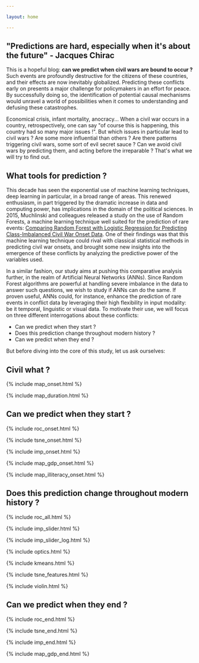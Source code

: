 ```yaml
---

layout: home

---
```


## "Predictions are hard, especially when it's about the future" - Jacques Chirac

This is a hopeful blog: **can we predict when civil wars are bound to occur ?** Such events are profoundly destructive for the citizens of these countries, and their effects are now inevitably globalized. Predicting these conflicts early on presents a major challenge for policymakers in an effort for peace. By successfully doing so, the identification of potential causal mechanisms would unravel a world of possibilities when it comes to understanding and defusing these catastrophes.

Economical crisis, infant mortality, anocracy... When a civil war occurs in a country, retrospectively, one can say "of course this is happening, this country had so many major issues !". But which issues in particular lead to civil wars ? Are some more influential than others ? Are there patterns triggering civil wars, some sort of evil secret sauce ? Can we avoid civil wars by predicting them, and acting before the irreparable ? That's what we will try to find out.

## What tools for prediction ?

This decade has seen the exponential use of machine learning techniques, deep learning in particular, in a broad range of areas. This renewed enthusiasm, in part triggered by the dramatic increase in data and computing power, has implications in the domain of the political sciences. In 2015, Muchlinski and colleagues released a study on the use of Random Forests, a machine learning technique well suited for the prediction of rare events: [Comparing Random Forest with Logistic Regression for Predicting Class-Imbalanced Civil War Onset Data](https://www.jstor.org/stable/24573207?seq=1). One of their findings was that this machine learning technique could rival with classical statistical methods in predicting civil war onsets, and brought some new insights into the emergence of these conflicts by analyzing the predictive power of the variables used.

In a similar fashion, our study aims at pushing this comparative analysis further, in the realm of Artificial Neural Networks (ANNs). Since Random Forest algorithms are powerful at handling severe imbalance in the data to answer such questions, we wish to study if ANNs can do the same. If proven useful, ANNs could, for instance, enhance the prediction of rare events in conflict data by leveraging their high flexibility in input modality: be it temporal, linguistic or visual data. To motivate their use, we will focus on three different interrogations about these conflicts:

* Can we predict when they start ?    
* Does this prediction change throughout modern history ?
* Can we predict when they end ?

But before diving into the core of this study, let us ask ourselves:

## Civil what ?


{% include map_onset.html %}

{% include map_duration.html %}


## Can we predict when they start ?

{% include roc_onset.html %}

{% include tsne_onset.html %}

{% include imp_onset.html %}

{% include map_gdp_onset.html %}

{% include map_illiteracy_onset.html %}

## Does this prediction change throughout modern history ?

{% include roc_all.html %}

{% include imp_slider.html %}

{% include imp_slider_log.html %}

{% include optics.html %}

{% include kmeans.html %}

{% include tsne_features.html %}

{% include violin.html %}


## Can we predict when they end ?
{% include roc_end.html %}

{% include tsne_end.html %}

{% include imp_end.html %}

{% include map_gdp_end.html %}
